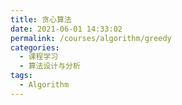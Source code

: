```yaml
---
title: 贪心算法
date: 2021-06-01 14:33:02
permalink: /courses/algorithm/greedy
categories:
  - 课程学习
  - 算法设计与分析
tags: 
  - Algorithm
---
```

